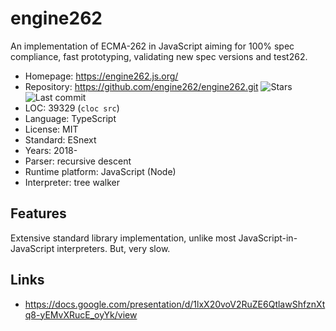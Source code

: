 # engine262

An implementation of ECMA-262 in JavaScript aiming for 100% spec compliance, fast prototyping, validating new spec versions and test262.

* Homepage:         https://engine262.js.org/
* Repository:       https://github.com/engine262/engine262.git <span class="shields"><img src="https://img.shields.io/github/stars/engine262/engine262?label=&style=flat-square" alt="Stars" title="Stars"><img src="https://img.shields.io/github/last-commit/engine262/engine262?label=&style=flat-square" alt="Last commit" title="Last commit"></span>
* LOC:              39329 (`cloc src`)
* Language:         TypeScript
* License:          MIT
* Standard:         ESnext
* Years:            2018-
* Parser:           recursive descent
* Runtime platform: JavaScript (Node)
* Interpreter:      tree walker

## Features

Extensive standard library implementation, unlike most JavaScript-in-JavaScript interpreters.
But, very slow.

## Links

* https://docs.google.com/presentation/d/1lxX20voV2RuZE6QtlawShfznXtq8-yEMvXRucE_oyYk/view
